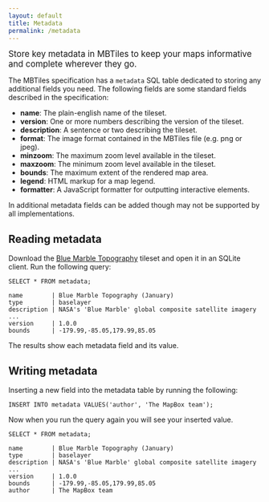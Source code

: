 ```yaml
---
layout: default
title: Metadata
permalink: /metadata
---
```

<p><big>Store key metadata in MBTiles to keep your maps informative and complete wherever they go.</big></p>

The MBTiles specification has a `metadata` SQL table dedicated to storing any additional fields you need. The following fields are some standard fields described in the specification:

<ul class='checklist'>
<li><b>name</b>: The plain-english name of the tileset.</li>
<li><b>version</b>: One or more numbers describing the version of the tileset.</li>
<li><b>description</b>: A sentence or two describing the tileset.</li>
<li><b>format</b>: The image format contained in the MBTiles file (e.g. png or jpeg).</li>
<li><b>minzoom</b>: The maximum zoom level available in the tileset.</li>
<li><b>maxzoom</b>: The minimum zoom level available in the tileset.</li>
<li><b>bounds</b>: The maximum extent of the rendered map area.</li>
<li><b>legend</b>: HTML markup for a map legend.</li>
<li><b>formatter</b>: A JavaScript formatter for outputting interactive elements.</li>
</ul>

In additional metadata fields can be added though may not be supported by all implementations.

## Reading metadata

Download the [Blue Marble Topography](http://a.tiles.mapbox.com/mapbox/download/blue-marble-topo-jan.mbtiles) tileset and open it in an SQLite client. Run the following query:

    SELECT * FROM metadata;

    name        | Blue Marble Topography (January)
    type        | baselayer
    description | NASA's 'Blue Marble' global composite satellite imagery ...
    version     | 1.0.0
    bounds      | -179.99,-85.05,179.99,85.05

The results show each metadata field and its value.

## Writing metadata

Inserting a new field into the metadata table by running the following:

    INSERT INTO metadata VALUES('author', 'The MapBox team');

Now when you run the query again you will see your inserted value.

    SELECT * FROM metadata;

    name        | Blue Marble Topography (January)
    type        | baselayer
    description | NASA's 'Blue Marble' global composite satellite imagery ...
    version     | 1.0.0
    bounds      | -179.99,-85.05,179.99,85.05
    author      | The MapBox team

